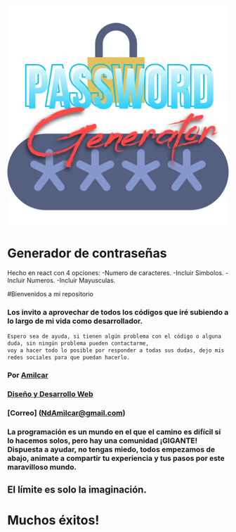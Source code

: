 ![generador de contraseña](https://github.com/NdAmilcar/PasswordGenerator/blob/main/img/Amilcar.png)

# Generador de contraseñas
Hecho en react con 4 opciones:
-Numero de caracteres.
-Incluir Simbolos.
-Incluir Numeros.
-Incluir Mayusculas.



#Bienvenidos a mi repositorio


### Los invito a aprovechar de todos los códigos que iré subiendo a lo largo de mi vida como desarrollador.
    Espero sea de ayuda, si tienen algún problema con el código o alguna duda, sin ningún problema pueden contactarme,
    voy a hacer todo lo posible por responder a todas sus dudas, dejo mis redes sociales para que puedan hacerlo.



### Por [Amilcar](https://www.instagram.com/ndamilcar/?hl=es)
### [Diseño y Desarrollo Web](http://www.NdAdventure.com)
### [Correo] (NdAmilcar@gmail.com)

### La programación es un mundo en el que el camino es difícil si lo hacemos solos, pero hay una comunidad ¡GIGANTE! Dispuesta a ayudar, no tengas miedo, todos empezamos de abajo, animate a compartir tu experiencia y tus pasos por este maravilloso mundo.
  

## El límite es solo la imaginación.

 # Muchos éxitos!
